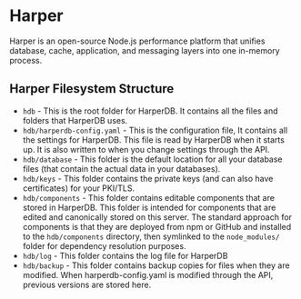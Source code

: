 # Harper

Harper is an open-source Node.js performance platform that unifies database, cache, application, and messaging layers into one in-memory process.

## Harper Filesystem Structure

- `hdb` - This is the root folder for HarperDB. It contains all the files and folders that HarperDB uses.
- `hdb/harperdb-config.yaml` - This is the configuration file, It contains all the settings for HarperDB. This file is read by HarperDB when it starts up. It is also written to when you change settings through the API.
- `hdb/database` - This folder is the default location for all your database files (that contain the actual data in your databases).
- `hdb/keys` - This folder contains the private keys (and can also have certificates) for your PKI/TLS.
- `hdb/components` - This folder contains editable components that are stored in HarperDB. This folder is intended for components that are edited and canonically stored on this server. The standard approach for components is that they are deployed from npm or GitHub and installed to the `hdb/components` directory, then symlinked to the `node_modules/` folder for dependency resolution purposes.
- `hdb/log` - This folder contains the log file for HarperDB
- `hdb/backup` - This folder contains backup copies for files when they are modified. When harperdb-config.yaml is modified through the API, previous versions are stored here.
